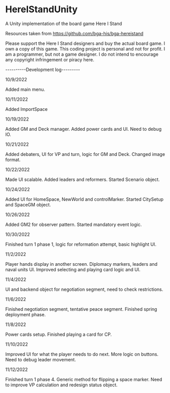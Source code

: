 # HereIStandUnity
A Unity implementation of the board game Here I Stand

Resources taken from https://github.com/bga-his/bga-hereistand

Please support the Here I Stand designers and buy the actual board game. I own a copy of this game. This coding project is personal and not for profit. I am a programmer, but not a game designer. I do not intend to encourage any copyright infringement or piracy here.

----------Development log---------

10/9/2022

Added main menu.

10/11/2022

Added ImportSpace

10/19/2022

Added GM and Deck manager. Added power cards and UI. Need to debug IO.

10/21/2022

Added debaters, UI for VP and turn, logic for GM and Deck. Changed image format. 

10/22/2022

Made UI scalable. Added leaders and reformers. Started Scenario object.

10/24/2022

Added UI for HomeSpace, NewWorld and controlMarker. Started CitySetup and SpaceGM object.

10/26/2022

Added GM2 for observer pattern. Started mandatory event logic.

10/30/2022

Finished turn 1 phase 1, logic for reformation attempt, basic highlight UI.

11/2/2022

Player hands display in another screen. Diplomacy markers, leaders and naval units UI. Improved selecting and playing card logic and UI.

11/4/2022

UI and backend object for negotiation segment, need to check restrictions. 

11/6/2022

Finished negotiation segment, tentative peace segment. Finished spring deployment phase.

11/8/2022

Power cards setup. Finished playing a card for CP.

11/10/2022

Improved UI for what the player needs to do next. More logic on buttons. Need to debug leader movement.

11/12/2022

Finished turn 1 phase 4. Generic method for flipping a space marker. Need to improve VP calculation and redesign status object. 